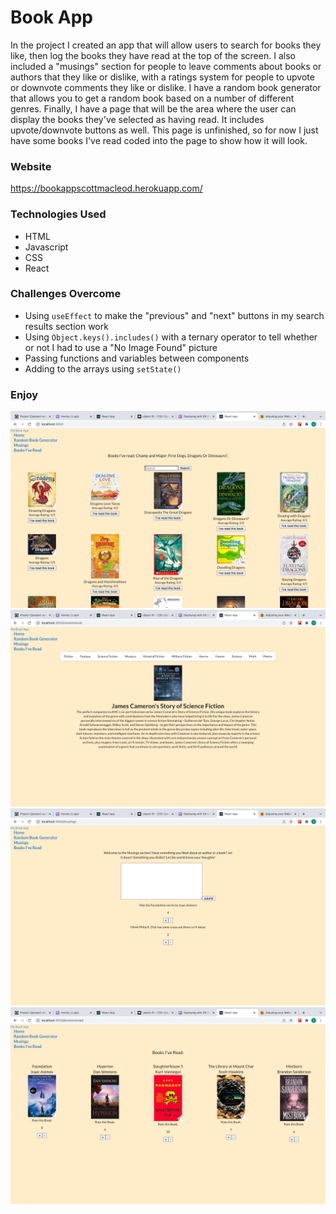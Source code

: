 # Book App
In the project I created an app that will allow users to search for books they like, then log the books they have read at the top of the screen. I also included a "musings" section for people to leave comments about books or authors that they like or dislike, with a ratings system for people to upvote or downvote comments they like or dislike. I have a random book generator that allows you to get a random book based on a number of different genres. Finally, I have a page that will be the area where the user can display the books they've selected as having read. It includes upvote/downvote buttons as well. This page is unfinished, so for now I just have some books I've read coded into the page to show how it will look.

### Website
https://bookappscottmacleod.herokuapp.com/

### Technologies Used
- HTML
- Javascript
- CSS
- React

### Challenges Overcome
- Using ```useEffect``` to make the "previous" and "next" buttons in my search results section work
- Using ```Object.keys().includes()``` with a ternary operator to tell whether or not I had to use a "No Image Found" picture
- Passing functions and variables between components
- Adding to the arrays using ```setState()```

### Enjoy
![img](./src/components/pics/Home.png)
![img](./src/components/pics/RandomBookGeneratorSample.png)
![img](./src/components/pics/MusingsSection.png)
![img](./src/components/pics/BooksIveReadSection.png)